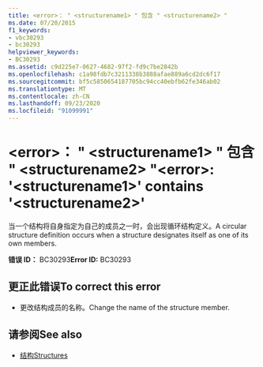 ```yaml
---
title: <error>： " <structurename1> " 包含 " <structurename2> "
ms.date: 07/20/2015
f1_keywords:
- vbc30293
- bc30293
helpviewer_keywords:
- BC30293
ms.assetid: c9d225e7-0627-4682-97f2-fd9c7be2842b
ms.openlocfilehash: c1a98fdb7c3211338b3888afae889a6cd2dc6f17
ms.sourcegitcommit: bf5c5850654187705bc94cc40ebfb62fe346ab02
ms.translationtype: MT
ms.contentlocale: zh-CN
ms.lasthandoff: 09/23/2020
ms.locfileid: "91099991"
---
```

# <a name="error-structurename1-contains-structurename2"></a><span data-ttu-id="4368a-102">\<error>： " \<structurename1> " 包含 " \<structurename2> "</span><span class="sxs-lookup"><span data-stu-id="4368a-102">\<error>: '\<structurename1>' contains '\<structurename2>'</span></span>

<span data-ttu-id="4368a-103">当一个结构将自身指定为自己的成员之一时，会出现循环结构定义。</span><span class="sxs-lookup"><span data-stu-id="4368a-103">A circular structure definition occurs when a structure designates itself as one of its own members.</span></span>  
  
 <span data-ttu-id="4368a-104">**错误 ID：** BC30293</span><span class="sxs-lookup"><span data-stu-id="4368a-104">**Error ID:** BC30293</span></span>  
  
## <a name="to-correct-this-error"></a><span data-ttu-id="4368a-105">更正此错误</span><span class="sxs-lookup"><span data-stu-id="4368a-105">To correct this error</span></span>  
  
- <span data-ttu-id="4368a-106">更改结构成员的名称。</span><span class="sxs-lookup"><span data-stu-id="4368a-106">Change the name of the structure member.</span></span>  
  
## <a name="see-also"></a><span data-ttu-id="4368a-107">请参阅</span><span class="sxs-lookup"><span data-stu-id="4368a-107">See also</span></span>

- [<span data-ttu-id="4368a-108">结构</span><span class="sxs-lookup"><span data-stu-id="4368a-108">Structures</span></span>](../programming-guide/language-features/data-types/structures.md)
